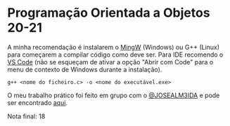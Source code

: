 # Programação Orientada a Objetos 20-21

A minha recomendação é instalarem o [MingW](https://sourceforge.net/projects/mingw/) (Windows) ou G++ (Linux) para começarem a compilar código como deve ser. Para IDE recomendo o [VS Code](https://code.visualstudio.com/download) (não se esqueçam de ativar a opção "Abrir com Code" para o menu de contexto de Windows durante a instalação).

`g++ <nome do ficheiro.c> -o <nome do executável.exe>`

O meu trabalho prático foi feito em grupo com o [@JOSEALM3IDA](https://github.com/JOSEALM3IDA) e pode ser encontrado [aqui](https://github.com/JOSEALM3IDA/POOTrabalho).

Nota final: 18